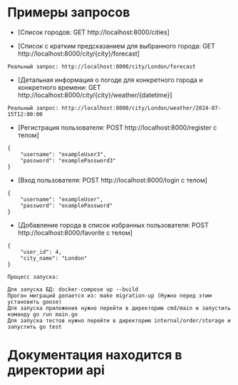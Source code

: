 
# Примеры запросов <a name="examples"></a>


* [Список городов: GET http://localhost:8000/cities]


* [Список с кратким предсказанием для выбранного города: GET http://localhost:8000/city/{city}/forecast]
```
Реальный запрос: http://localhost:8000/city/London/forecast
```


* [Детальная информация о погоде для конкретного города и конкретного
  времени: GET http://localhost:8000/city/{city}/weather/{datetime}]
```
Реальный запрос: http://localhost:8000/city/London/weather/2024-07-15T12:00:00
```

* [Регистрация пользователя: POST http://localhost:8000/register с телом]
```
{
    "username": "exampleUser3",
    "password": "examplePassword3"
}
```
  
* [Вход пользователя: POST http://localhost:8000/login с телом]
```
{
    "username": "exampleUser",
    "password": "examplePassword"
}
```


* [Добавление города в список избранных
  пользователя: POST http://localhost:8000/favorite с телом]
```
{
    "user_id": 4,
    "city_name": "London"
}
```



```
Процесс запуска: 

Для запуска БД: docker-compose up --build
Прогон миграций делается из: make migration-up (Нужно перед этим установить goose)
Для запуска приложения нужно перейти в директорию cmd/main и запустить команду go run main.go
Для запуска тестов нужно перейти в директорию internal/order/storage и запустить go test

```

# Документация находится в директории api